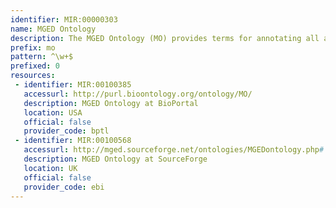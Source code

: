 ```yaml
---
identifier: MIR:00000303
name: MGED Ontology
description: The MGED Ontology (MO) provides terms for annotating all aspects of a microarray experiment from the design of the experiment and array layout, through to the preparation of the biological sample and the protocols used to hybridize the RNA and analyze the data.
prefix: mo
pattern: ^\w+$
prefixed: 0
resources:
 - identifier: MIR:00100385
   accessurl: http://purl.bioontology.org/ontology/MO/
   description: MGED Ontology at BioPortal
   location: USA
   official: false
   provider_code: bptl
 - identifier: MIR:00100568
   accessurl: http://mged.sourceforge.net/ontologies/MGEDontology.php#
   description: MGED Ontology at SourceForge
   location: UK
   official: false
   provider_code: ebi
---
```

